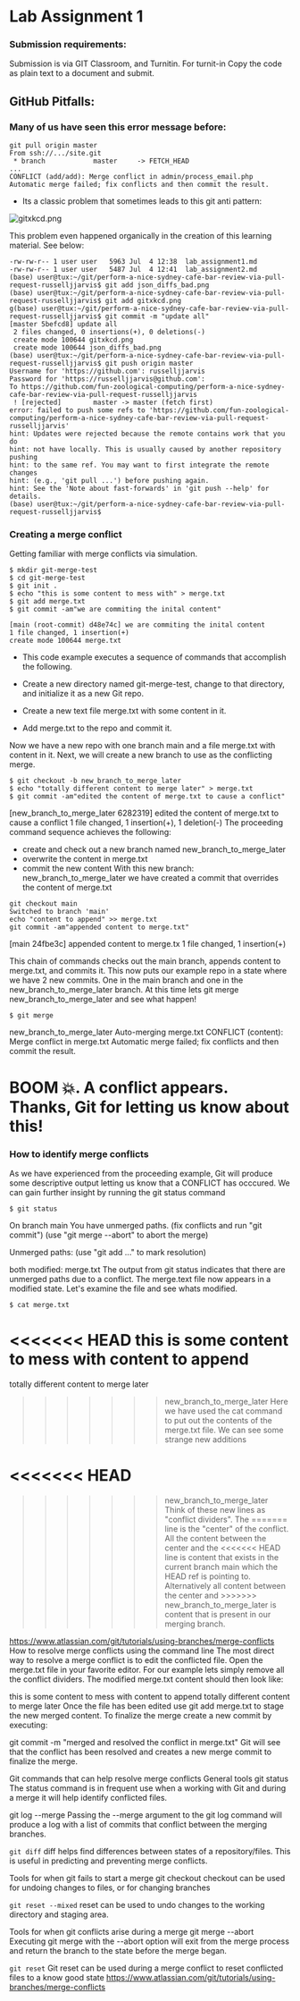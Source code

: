 

# Lab Assignment 1
### Submission requirements:

Submission is via GIT Classroom, and Turnitin. 
For turnit-in Copy the code as plain text to a document and submit.
## GitHub Pitfalls:


### Many of us have seen this error message before:



```
git pull origin master
From ssh://.../site.git
 * branch            master     -> FETCH_HEAD
...
CONFLICT (add/add): Merge conflict in admin/process_email.php
Automatic merge failed; fix conflicts and then commit the result.
```
* Its a classic problem that sometimes leads to this git anti pattern:

![gitxkcd.png](gitxkcd.png)


This problem even happened organically in the creation of this learning material. See below:
```
-rw-rw-r-- 1 user user   5963 Jul  4 12:38  lab_assignment1.md
-rw-rw-r-- 1 user user   5487 Jul  4 12:41  lab_assignment2.md
(base) user@tux:~/git/perform-a-nice-sydney-cafe-bar-review-via-pull-request-russelljjarvis$ git add json_diffs_bad.png 
(base) user@tux:~/git/perform-a-nice-sydney-cafe-bar-review-via-pull-request-russelljjarvis$ git add gitxkcd.png 
g(base) user@tux:~/git/perform-a-nice-sydney-cafe-bar-review-via-pull-request-russelljjarvis$ git commit -m "update all"
[master 5befcd8] update all
 2 files changed, 0 insertions(+), 0 deletions(-)
 create mode 100644 gitxkcd.png
 create mode 100644 json_diffs_bad.png
(base) user@tux:~/git/perform-a-nice-sydney-cafe-bar-review-via-pull-request-russelljjarvis$ git push origin master
Username for 'https://github.com': russelljjarvis
Password for 'https://russelljjarvis@github.com': 
To https://github.com/fun-zoological-computing/perform-a-nice-sydney-cafe-bar-review-via-pull-request-russelljjarvis
 ! [rejected]        master -> master (fetch first)
error: failed to push some refs to 'https://github.com/fun-zoological-computing/perform-a-nice-sydney-cafe-bar-review-via-pull-request-russelljjarvis'
hint: Updates were rejected because the remote contains work that you do
hint: not have locally. This is usually caused by another repository pushing
hint: to the same ref. You may want to first integrate the remote changes
hint: (e.g., 'git pull ...') before pushing again.
hint: See the 'Note about fast-forwards' in 'git push --help' for details.
(base) user@tux:~/git/perform-a-nice-sydney-cafe-bar-review-via-pull-request-russelljjarvis$ 
```


### Creating a merge conflict
Getting familiar with merge conflicts via simulation.
```
$ mkdir git-merge-test
$ cd git-merge-test
$ git init .
$ echo "this is some content to mess with" > merge.txt
$ git add merge.txt
$ git commit -am"we are commiting the inital content"
```
```
[main (root-commit) d48e74c] we are commiting the inital content
1 file changed, 1 insertion(+)
create mode 100644 merge.txt
```
* This code example executes a sequence of commands that accomplish the following.

* Create a new directory named git-merge-test, change to that directory, and initialize it as a new Git repo.

* Create a new text file merge.txt with some content in it.  
* Add merge.txt to the repo and commit it.

Now we have a new repo with one branch main and a file merge.txt with content in it. Next, we will create a new branch to use as the conflicting merge.
```
$ git checkout -b new_branch_to_merge_later
$ echo "totally different content to merge later" > merge.txt
$ git commit -am"edited the content of merge.txt to cause a conflict"
```
[new_branch_to_merge_later 6282319] edited the content of merge.txt to cause a conflict
1 file changed, 1 insertion(+), 1 deletion(-)
The proceeding command sequence achieves the following:

* create and check out a new branch named new_branch_to_merge_later
* overwrite the content in merge.txt  
* commit the new content
With this new branch: new_branch_to_merge_later we have created a commit that overrides the content of merge.txt
```
git checkout main
Switched to branch 'main'
echo "content to append" >> merge.txt
git commit -am"appended content to merge.txt"
```
[main 24fbe3c] appended content to merge.tx
1 file changed, 1 insertion(+)

This chain of commands checks out the main branch, appends content to merge.txt, and commits it. This now puts our example repo in a state where we have 2 new commits. One in the main branch and one in the new_branch_to_merge_later branch. At this time lets git merge new_branch_to_merge_later and see what happen!
```
$ git merge
```
new_branch_to_merge_later
Auto-merging merge.txt
CONFLICT (content): Merge conflict in merge.txt
Automatic merge failed; fix conflicts and then commit the result.
# BOOM 💥. A conflict appears. Thanks, Git for letting us know about this!

### How to identify merge conflicts
As we have experienced from the proceeding example, Git will produce some descriptive output letting us know that a CONFLICT has occcured. We can gain further insight by running the git status command
```
$ git status
```
On branch main
You have unmerged paths.
(fix conflicts and run "git commit")
(use "git merge --abort" to abort the merge)

Unmerged paths:
(use "git add <file>..." to mark resolution)

both modified:   merge.txt
The output from git status indicates that there are unmerged paths due to a conflict. The merge.text file now appears in a modified state. Let's examine the file and see whats modified.
```
$ cat merge.txt
```
<<<<<<< HEAD
this is some content to mess with
content to append
=======
totally different content to merge later
>>>>>>> new_branch_to_merge_later
Here we have used the cat command to put out the contents of the merge.txt file. We can see some strange new additions

<<<<<<< HEAD
=======
>>>>>>> new_branch_to_merge_later
Think of these new lines as "conflict dividers". The ======= line is the "center" of the conflict. All the content between the center and the <<<<<<< HEAD line is content that exists in the current branch main which the HEAD ref is pointing to. Alternatively all content between the center and >>>>>>> new_branch_to_merge_later is content that is present in our merging branch.

https://www.atlassian.com/git/tutorials/using-branches/merge-conflicts
How to resolve merge conflicts using the command line
The most direct way to resolve a merge conflict is to edit the conflicted file. Open the merge.txt file in your favorite editor. For our example lets simply remove all the conflict dividers. The modified merge.txt content should then look like:

this is some content to mess with
content to append
totally different content to merge later
Once the file has been edited use git add merge.txt to stage the new merged content. To finalize the merge create a new commit by executing:

git commit -m "merged and resolved the conflict in merge.txt"
Git will see that the conflict has been resolved and creates a new merge commit to finalize the merge.

Git commands that can help resolve merge conflicts
General tools
git status
The status command is in frequent use when a working with Git and during a merge it will help identify conflicted files.

git log --merge
Passing the --merge argument to the git log command will produce a log with a list of commits that conflict between the merging branches.

`git diff`
diff helps find differences between states of a repository/files. This is useful in predicting and preventing merge conflicts.

Tools for when git fails to start a merge
git checkout
checkout can be used for undoing changes to files, or for changing branches

`git reset --mixed`
reset can be used to undo changes to the working directory and staging area.

Tools for when git conflicts arise during a merge
git merge --abort
Executing git merge with the --abort option will exit from the merge process and return the branch to the state before the merge began.

`git reset`
Git reset can be used during a merge conflict to reset conflicted files to a know good state
https://www.atlassian.com/git/tutorials/using-branches/merge-conflicts
